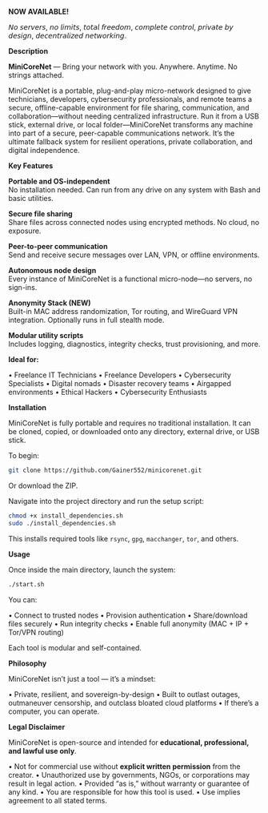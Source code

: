 **NOW AVAILABLE!**

𝘕𝘰 𝘴𝘦𝘳𝘷𝘦𝘳𝘴, 𝘯𝘰 𝘭𝘪𝘮𝘪𝘵𝘴, 𝘵𝘰𝘵𝘢𝘭 𝘧𝘳𝘦𝘦𝘥𝘰𝘮, 𝘤𝘰𝘮𝘱𝘭𝘦𝘵𝘦 𝘤𝘰𝘯𝘵𝘳𝘰𝘭, 𝘱𝘳𝘪𝘷𝘢𝘵𝘦 𝘣𝘺 𝘥𝘦𝘴𝘪𝘨𝘯, 𝘥𝘦𝘤𝘦𝘯𝘵𝘳𝘢𝘭𝘪𝘻𝘦𝘥 𝘯𝘦𝘵𝘸𝘰𝘳𝘬𝘪𝘯𝘨.

**Description**

**MiniCoreNet** — Bring your network with you. Anywhere. Anytime. No strings attached.

MiniCoreNet is a portable, plug-and-play micro-network designed to give technicians, developers, cybersecurity professionals, and remote teams a secure, offline-capable environment for file sharing, communication, and collaboration—without needing centralized infrastructure. Run it from a USB stick, external drive, or local folder—MiniCoreNet transforms any machine into part of a secure, peer-capable communications network. It’s the ultimate fallback system for resilient operations, private collaboration, and digital independence.

**Key Features**

**Portable and OS-independent**  
No installation needed. Can run from any drive on any system with Bash and basic utilities.

**Secure file sharing**  
Share files across connected nodes using encrypted methods. No cloud, no exposure.

**Peer-to-peer communication**  
Send and receive secure messages over LAN, VPN, or offline environments.

**Autonomous node design**  
Every instance of MiniCoreNet is a functional micro-node—no servers, no sign-ins.

**Anonymity Stack (NEW)**  
Built-in MAC address randomization, Tor routing, and WireGuard VPN integration. Optionally runs in full stealth mode.

**Modular utility scripts**  
Includes logging, diagnostics, integrity checks, trust provisioning, and more.

**Ideal for:**

• Freelance IT Technicians
• Freelance Developers
• Cybersecurity Specialists
• Digital nomads
• Disaster recovery teams
• Airgapped environments
• Ethical Hackers
• Cybersecurity Enthusiasts

**Installation**

MiniCoreNet is fully portable and requires no traditional installation. It can be cloned, copied, or downloaded onto any directory, external drive, or USB stick.

To begin:

```bash
git clone https://github.com/Gainer552/minicorenet.git
```

Or download the ZIP.

Navigate into the project directory and run the setup script:

```bash
chmod +x install_dependencies.sh
sudo ./install_dependencies.sh
```

This installs required tools like `rsync`, `gpg`, `macchanger`, `tor`, and others.

**Usage**

Once inside the main directory, launch the system:

```bash
./start.sh
```

You can:

• Connect to trusted nodes
• Provision authentication
• Share/download files securely
• Run integrity checks
• Enable full anonymity (MAC + IP + Tor/VPN routing)

Each tool is modular and self-contained.

**Philosophy**

MiniCoreNet isn’t just a tool — it’s a mindset:

• Private, resilient, and sovereign-by-design
• Built to outlast outages, outmaneuver censorship, and outclass bloated cloud platforms
• If there’s a computer, you can operate.

**Legal Disclaimer**

MiniCoreNet is open-source and intended for **educational, professional, and lawful use only**.

• Not for commercial use without **explicit written permission** from the creator.
• Unauthorized use by governments, NGOs, or corporations may result in legal action.
• Provided “as is,” without warranty or guarantee of any kind.
• You are responsible for how this tool is used.
• Use implies agreement to all stated terms.
